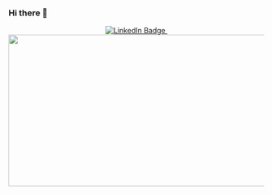 ### Hi there 👋

<div id="badges" align="center">
   <a href="https://www.linkedin.com/in/imad-ajbar-09a77720b/">
    <img src="https://img.shields.io/badge/LinkedIn-blue?style=for-the-badge&logo=linkedin&logoColor=white" alt="LinkedIn Badge"/>
  </a>
   <img src="https://komarev.com/ghpvc/?username=AjImad&style=flat-square&color=blue" alt=""/>
</div>
<div id="header" align="center">
<!--     <img src="https://media.giphy.com/media/dWesBcTLavkZuG35MI/giphy.gif" width="600" height="300"/> -->
    <img src="https://lovepik.com/images/png-api.htm" width="600" height="300"/>
<!--    <a href="https://lovepik.com/images/png-api.html">Api Png vectors by Lovepik.com</a> -->
<!-- I am a Full Stack Developer <img src="https://media.giphy.com/media/WUlplcMpOCEmTGBtBW/giphy.gif" width="30"> from India. -->
</div>



